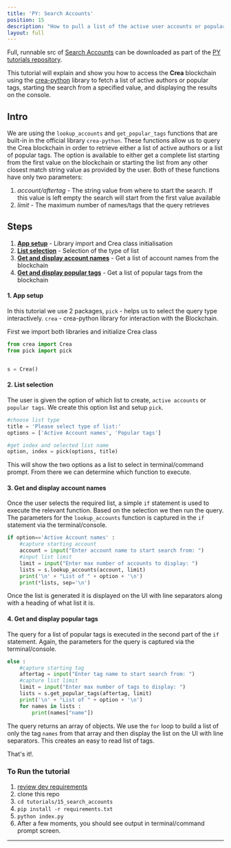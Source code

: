 ```yaml
---
title: 'PY: Search Accounts'
position: 15
description: "How to pull a list of the active user accounts or popular tags from the blockchain using Python."
layout: full
---              
```

<span class="fa-pull-left top-of-tutorial-repo-link"><span class="first-word">Full</span>, runnable src of [Search Accounts](https://github.com/creativechain/crea-api-doc-tutorials-py/tree/master/tutorials/15_search_accounts) can be downloaded as part of the [PY tutorials repository](https://github.com/creativechain/crea-api-doc-tutorials-py).</span>
<br>



This tutorial will explain and show you how to access the **Crea** blockchain using the [crea-python](https://github.com/creativechain/crea-python) library to fetch a list of active authors or popular tags, starting the search from a specified value, and displaying the results on the console.

## Intro

We are using the `lookup_accounts` and `get_popular_tags` functions that are built-in in the official library `crea-python`. These functions allow us to query the Crea blockchain in order to retrieve either a list of active authors or a list of popular tags. The option is available to either get a complete list starting from the first value on the blockchain or starting the list from any other closest match string value as provided by the user. Both of these functions have only two parameters:

1.  _account/aftertag_ - The string value from where to start the search. If this value is left empty the search will start from the first value available
1.  _limit_ - The maximum number of names/tags that the query retrieves

## Steps

1.  [**App setup**](#setup) - Library import and Crea class initialisation
1.  [**List selection**](#list) - Selection of the type of list
1.  [**Get and display account names**](#accounts) - Get a list of account names from the blockchain
1.  [**Get and display popular tags**](#tags) - Get a list of popular tags from the blockchain

#### 1. App setup<a name="setup"></a>

In this tutorial we use 2 packages, `pick` - helps us to select the query type interactively. `crea` - crea-python library for interaction with the Blockchain.

First we import both libraries and initialize Crea class

```python
from crea import Crea
from pick import pick


s = Crea()
```

#### 2. List selection<a name="list"></a>

The user is given the option of which list to create, `active accounts` or `popular tags`. We create this option list and setup `pick`.

```python
#choose list type
title = 'Please select type of list:'
options = ['Active Account names', 'Popular tags']

#get index and selected list name
option, index = pick(options, title)
```

This will show the two options as a list to select in terminal/command prompt. From there we can determine which function to execute.

#### 3. Get and display account names<a name="accounts"></a>

Once the user selects the required list, a simple `if` statement is used to execute the relevant function. Based on the selection we then run the query. The parameters for the `lookup_accounts` function is captured in the `if` statement via the terminal/console.

```python
if option=='Active Account names' :
	#capture starting account
	account = input("Enter account name to start search from: ")
	#input list limit
	limit = input("Enter max number of accounts to display: ")
	lists = s.lookup_accounts(account, limit)
	print('\n' + "List of " + option + '\n')
	print(*lists, sep='\n')
```

Once the list is generated it is displayed on the UI with line separators along with a heading of what list it is.

#### 4. Get and display popular tags<a name="tags"></a>

The query for a list of popular tags is executed in the second part of the `if` statement. Again, the parameters for the query is captured via the terminal/console.

```python
else :
	#capture starting tag
	aftertag = input("Enter tag name to start search from: ")
	#capture list limit
	limit = input("Enter max number of tags to display: ")
	lists = s.get_popular_tags(aftertag, limit)
	print('\n' + "List of " + option + '\n')
	for names in lists :
		print(names["name"])
```

The query returns an array of objects. We use the `for` loop to build a list of only the tag `names` from that array and then display the list on the UI with line separators. This creates an easy to read list of tags.

That's it!.

### To Run the tutorial

1.  [review dev requirements](getting_started)
1.  clone this repo
1.  `cd tutorials/15_search_accounts`
1.  `pip install -r requirements.txt`
1.  `python index.py`
1.  After a few moments, you should see output in terminal/command prompt screen.

---
